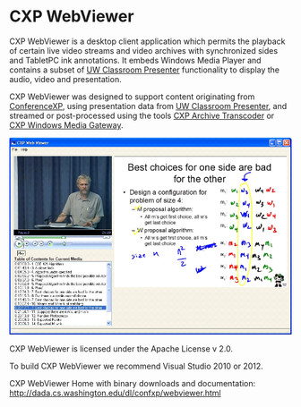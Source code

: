 CXP WebViewer
=============

CXP WebViewer is a desktop client application which permits the playback of certain live video streams and video archives with synchronized sides and TabletPC ink annotations.  It embeds  Windows Media Player and contains a subset of [UW Classroom Presenter](http://github.com/classroompresenter/cp3) functionality to display the audio, video and presentation.


CXP WebViewer was designed to support content originating from [ConferenceXP](http://github.com/conferencexp/conferencexp), using presentation data from [UW Classroom Presenter](http://github.com/classroompresenter/cp3), and streamed or post-processed using the tools [CXP Archive Transcoder](http://github.com/fvideon/archivetranscoder) or [CXP Windows Media Gateway](http://github.com/fvideon/wmgateway).   


![Webviewer Screenshot](WebViewerScreenshot.png)


CXP WebViewer is licensed under the Apache License v 2.0.

To build CXP WebViewer we recommend Visual Studio 2010 or 2012.  

CXP WebViewer Home with binary downloads and documentation: http://dada.cs.washington.edu/dl/confxp/webviewer.html


